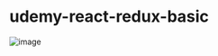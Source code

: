 ﻿# udemy-react-redux-basic

![image](https://user-images.githubusercontent.com/58515572/216767437-931c23fa-8170-4771-8d38-dec707343a3f.png)
